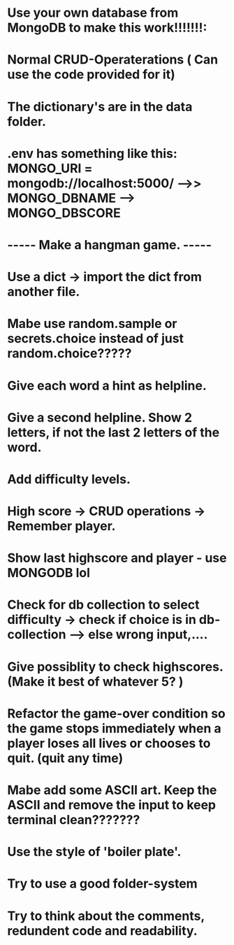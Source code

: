 # Use your own database from MongoDB to make this work!!!!!!!:

# Normal CRUD-Operaterations ( Can use the code provided for it)

# The dictionary's are in the data folder.

# .env has something like this: MONGO_URI = mongodb://localhost:5000/ -->> MONGO_DBNAME --> MONGO_DBSCORE

# ----- Make a hangman game. -----

# Use a dict -> import the dict from another file.

# Mabe use random.sample or secrets.choice instead of just random.choice?????

# Give each word a hint as helpline.

# Give a second helpline. Show 2 letters, if not the last 2 letters of the word.

# Add difficulty levels.

# High score -> CRUD operations -> Remember player.

# Show last highscore and player - use MONGODB lol

# Check for db collection to select difficulty -> check if choice is in db-collection --> else wrong input,....

# Give possiblity to check highscores. (Make it best of whatever 5? )

# Refactor the game-over condition so the game stops immediately when a player loses all lives or chooses to quit. (quit any time)

# Mabe add some ASCII art. Keep the ASCII and remove the input to keep terminal clean???????

# Use the style of 'boiler plate'.

# Try to use a good folder-system

# Try to think about the comments, redundent code and readability.
